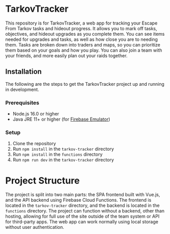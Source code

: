 # TarkovTracker

This repository is for TarkovTracker, a web app for tracking your Escape From Tarkov tasks and hideout progress. It allows you to mark off tasks, objectives, and hideout upgrades as you complete them. You can see items needed for upgrades and tasks, as well as how close you are to needing them. Tasks are broken down into traders and maps, so you can prioritize them based on your goals and how you play. You can also join a team with your friends, and more easily plan out your raids together.

## Installation

The following are the steps to get the TarkovTracker project up and running in development.

### Prerequisites

- Node.js 16.0 or higher
- Java JRE 11+ or higher (for [Firebase Emulator](https://firebase.google.com/docs/emulator-suite/install_and_configure))

### Setup

1. Clone the repository
2. Run `npm install` in the `tarkov-tracker` directory
3. Run `npm install` in the `functions` directory
4. Run `npm run dev` in the `tarkov-tracker` directory

# Project Structure

The project is split into two main parts: the SPA frontend built with Vue.js, and the API backend using Firebase Cloud Functions. The frontend is located in the `tarkov-tracker` directory, and the backend is located in the `functions` directory. The project can function without a backend, other than hosting, allowing for full use of the site outside of the team system or API for third-party apps. The web app can work normally using local storage without user authentication.
